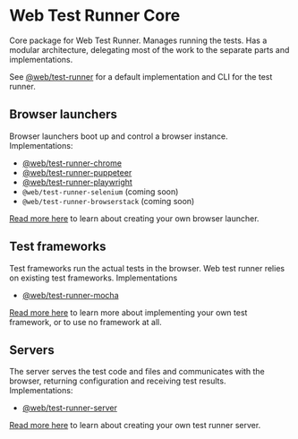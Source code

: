 # Web Test Runner Core

Core package for Web Test Runner. Manages running the tests. Has a modular architecture, delegating most of the work to the separate parts and implementations.

See [@web/test-runner](https://github.com/modernweb-dev/web/tree/master/packages/test-runner) for a default implementation and CLI for the test runner.

## Browser launchers

Browser launchers boot up and control a browser instance. Implementations:

- [@web/test-runner-chrome](https://github.com/modernweb-dev/web/tree/master/packages/test-runner-chrome)
- [@web/test-runner-puppeteer](https://github.com/modernweb-dev/web/tree/master/packages/test-runner-puppeteer)
- [@web/test-runner-playwright](https://github.com/modernweb-dev/web/tree/master/packages/test-runner-playwright)
- `@web/test-runner-selenium` (coming soon)
- `@web/test-runner-browserstack` (coming soon)

[Read more here](./docs/browser-launcher.md) to learn about creating your own browser launcher.

## Test frameworks

Test frameworks run the actual tests in the browser. Web test runner relies on existing test frameworks. Implementations

- [@web/test-runner-mocha](https://github.com/modernweb-dev/web/tree/master/packages/test-runner-mocha)

[Read more here](https://github.com/modernweb-dev/web/tree/master/packages/test-runner-framework) to learn more about implementing your own test framework, or to use no framework at all.

## Servers

The server serves the test code and files and communicates with the browser, returning configuration and receiving test results. Implementations:

- [@web/test-runner-server](https://github.com/modernweb-dev/web/tree/master/packages/test-runner-server)

[Read more here](./docs/dev-server.md) to learn about creating your own test runner server.
